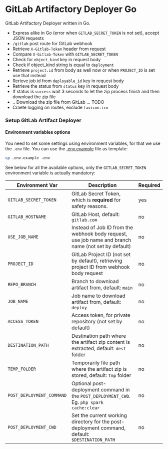 # GitLab Artifactory Deployer Go

GitLab Artifactory Deployer written in Go.

- Express alike in Go (error when `GITLAB_SECRET_TOKEN` is not set), accept JSON requests
- `/gitlab` post route for GitLab webhook
- Retrieve `X-Gitlab-Token` header from request
- Compare `X-Gitlab-Token` with `GITLAB_SECRET_TOKEN`
- Check for `object_kind` key in request body
- Check if object_kind string is equal to `deployment`
- Retrieve `project.id` from body as well now or when `PROJECT_ID` is set use that instead
- Rerieve job id from `deployable_id` key in request body
- Retrieve the status from `status` key in request body
- If status is `success` wait 3 seconds to let the zip process finish and then download the zip file
- .. Download the zip file from GitLab ... TODO
- Craete logging on routes, exclude `favicon.ico`

### Setup GitLab Artifact Deployer

#### Environment variables options

You need to set some settings using environment variables, for that we use the `.env` file. You can use the [.env.example](.env.example) file as template:

```sh
cp .env.example .env
```

See below for all the available options, only the `GITLAB_SECRET_TOKEN` environment variable is actually mandatory:

| Environment Var           | Description                                                                                        | Required |
| ------------------------- | -------------------------------------------------------------------------------------------------- | -------- |
| `GITLAB_SECRET_TOKEN`     | GitLab Secret Token, which is **required** for safety reasons.                                     | yes      |
| `GITLAB_HOSTNAME`         | GitLab Host, default: `gitlab.com`                                                                 | no       |
| `USE_JOB_NAME`            | Instead of Job ID from the webhook body request, use job name and branch name (not set by default) | no       |
| `PROJECT_ID`              | GitLab Project ID (not set by default), retrieving project ID from webhook body request            | no       |
| `REPO_BRANCH`             | Branch to download artifact from, default: `main`                                                  | no       |
| `JOB_NAME`                | Job name to download artifact from, default: `deploy`                                              | no       |
| `ACCESS_TOKEN`            | Access token, for private repository (not set by default)                                          | no       |
| `DESTINATION_PATH`        | Destination path where the artifact zip content is extracted, default: `dest` folder               | no       |
| `TEMP_FOLDER`             | Temporarily file path where the artifact zip is stored, default: `tmp` folder                      | no       |
| `POST_DEPLOYMENT_COMMAND` | Optional post-deployment command in the `POST_DEPLOYMENT_CWD`. Eg. `php spark cache:clear`         | no       |
| `POST_DEPLOYMENT_CWD`     | Set the current working directory for the post-deployment command, default: `$DESTINATION_PATH`    | no       |
